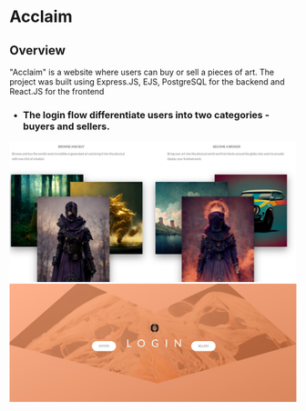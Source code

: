 # Acclaim

## Overview

"Acclaim" is a website where users can buy or sell a pieces of art. The project was built using Express.JS, EJS, PostgreSQL for the backend and React.JS for the frontend
- ### The login flow differentiate users into two categories - buyers and sellers.
<img src="https://github.com/NadiaPia/Buy-Sell-Listing-Website-/blob/master/project-planning/hero.jpg">
<img src="https://github.com/NadiaPia/Buy-Sell-Listing-Website-/blob/master/project-planning/login.jpg">

